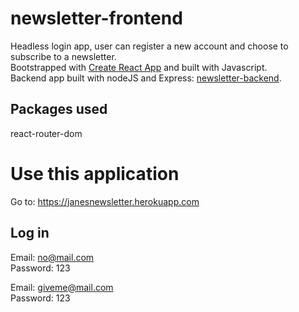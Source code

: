 # newsletter-frontend

Headless login app, user can register a new account and choose to subscribe to a newsletter. <br>
Bootstrapped with [Create React App](https://github.com/facebook/create-react-app) and built with Javascript.<br>
Backend app built with nodeJS and Express: [newsletter-backend](https://github.com/facebook/create-react-app).

## Packages used

react-router-dom

# Use this application

Go to: https://janesnewsletter.herokuapp.com

## Log in

Email: no@mail.com<br>
Password: 123<br>

Email: giveme@mail.com<br>
Password: 123<br>

